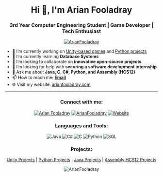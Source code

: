 <h1 align="center">Hi 👋, I'm Arian Fooladray</h1>
<h3 align="center">3rd Year Computer Engineering Student | Game Developer | Tech Enthusiast</h3>
<p align="center">
  <a href="https://github.com/ArianFooladray"><img src="https://komarev.com/ghpvc/?username=ArianFooladray&label=Profile%20views&color=0e75b6&style=flat" alt="ArianFooladray" /></a>
</p>

- 🔭 I’m currently working on [Unity-based games](https://www.arianfooladray.com/projects/unity) and [Python projects](https://www.arianfooladray.com/projects/python)
- 🌱 I’m currently learning **Database Systems**
- 👯 I’m looking to collaborate on **innovative open-source projects**
- 🤝 I’m looking for help with **securing a software development internship**
- 💬 Ask me about **Java, C, C#, Python, and Assembly (HCS12)**
- 📫 How to reach me: **[Email](mailto:your-email@example.com)**
- 🌐 Visit my website: [arianfooladray.com](https://www.arianfooladray.com)

<hr>

<h3 align="center">Connect with me:</h3>
<p align="center">
  <a href="https://www.linkedin.com/in/arian-fooladray-723ab9244/" target="blank"><img align="center" src="https://img.shields.io/badge/LinkedIn-0077B5?style=for-the-badge&logo=linkedin&logoColor=white" alt="Arian Fooladray"/></a>
  <a href="https://leetcode.com/ArianFooladray/" target="blank"><img align="center" src="https://img.shields.io/badge/LeetCode-FFA116?style=for-the-badge&logo=LeetCode&logoColor=black" alt="ArianFooladray"/></a>
  <a href="https://www.arianfooladray.com" target="blank"><img align="center" src="https://img.shields.io/badge/Website-4285F4?style=for-the-badge&logo=google-chrome&logoColor=white" alt="Website"/></a>
  <!-- Add more social links as needed -->
</p>

<h3 align="center">Languages and Tools:</h3>
<p align="center">
  <img src="https://img.shields.io/badge/Java-ED8B00?style=for-the-badge&logo=openjdk&logoColor=white" alt="Java"/>
  <img src="https://img.shields.io/badge/C%23-239120?style=for-the-badge&logo=c-sharp&logoColor=white" alt="C#"/>
  <img src="https://img.shields.io/badge/C-00599C?style=for-the-badge&logo=c&logoColor=white" alt="C"/>
  <img src="https://img.shields.io/badge/Python-3776AB?logo=python&logoColor=fff&style=for-the-badge" alt="Python"/>
  <img src="https://img.shields.io/badge/SQL-4479A1?style=for-the-badge&logo=postgresql&logoColor=white" alt="SQL"/>
  <!-- Add more badges as needed -->
</p>

<h3 align="center">Projects:</h3>
<p align="center">
  <a href="https://www.arianfooladray.com/projects/unity">Unity Projects</a> |
  <a href="https://www.arianfooladray.com/projects/python">Python Projects</a> |
  <a href="https://www.arianfooladray.com/projects/java">Java Projects</a> |
  <a href="https://www.arianfooladray.com/projects/assembly-hcs12">Assembly HCS12 Projects</a>
</p>

<!-- You can include your GitHub stats as follows: -->
<p align="center">
  <img src="https://github-readme-stats.vercel.app/api?username=ArianFooladray&show_icons=true" alt="ArianFooladray" />
</p>
